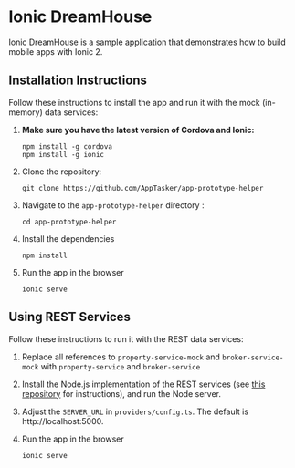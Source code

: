 # Ionic DreamHouse

Ionic DreamHouse is a sample application that demonstrates how to build mobile apps with Ionic 2. 

## Installation Instructions

Follow these instructions to install the app and run it with the mock (in-memory) data services:

1. **Make sure you have the latest version of Cordova and Ionic:**
    ```
    npm install -g cordova
    npm install -g ionic
    ```

1. Clone the repository:
    ```
    git clone https://github.com/AppTasker/app-prototype-helper
    ```

1. Navigate to the `app-prototype-helper` directory :
    ```
    cd app-prototype-helper
    ```

1. Install the dependencies
    ```
    npm install
    ```
  
1. Run the app in the browser
    ```
    ionic serve
    ```

## Using REST Services

Follow these instructions to run it with the REST data services:

1. Replace all references to `property-service-mock` and `broker-service-mock` with `property-service` and `broker-service`
 
1. Install the Node.js implementation of the REST services (see [this repository](https://github.com/AppTasker/app-prototype-helper) for instructions), and run the Node server.
 
1. Adjust the `SERVER_URL` in `providers/config.ts`. The default is http://localhost:5000.

1. Run the app in the browser
    ```
    ionic serve
    ```